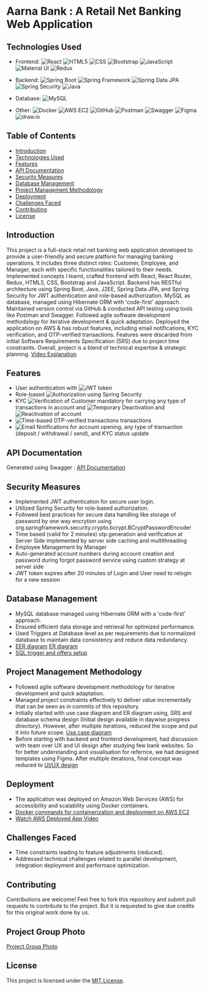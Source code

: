 # Aarna Bank : A Retail Net Banking Web Application

## Technologies Used

- Frontend:
![React](https://img.shields.io/badge/-React-61DAFB?logo=react&logoColor=white) ![HTML5](https://img.shields.io/badge/-HTML5-E34F26?logo=html5&logoColor=white) ![CSS](https://img.shields.io/badge/-CSS-1572B6?logo=css3&logoColor=white) ![Bootstrap](https://img.shields.io/badge/-Bootstrap-563D7C?logo=bootstrap&logoColor=white) ![JavaScript](https://img.shields.io/badge/-JavaScript-F7DF1E?logo=javascript&logoColor=black) ![Material UI](https://img.shields.io/badge/-Material%20UI-0081CB?logo=materialui&logoColor=white) ![Redux](https://img.shields.io/badge/-Redux-764ABC?logo=redux&logoColor=white)  

- Backend:
![Spring Boot](https://img.shields.io/badge/-Spring%20Boot-6DB33F?logo=springboot&logoColor=white) ![Spring Framework](https://img.shields.io/badge/-Spring%20Framework-6DB33F?logo=spring&logoColor=white)
 ![Spring Data JPA](https://img.shields.io/badge/-Spring%20Data%20JPA-6DB33F?logo=springdata&logoColor=white) ![Spring Security](https://img.shields.io/badge/-Spring%20Security-6DB33F?logo=spring-security&logoColor=white) ![Java](https://img.shields.io/badge/Java-007396?style=for-the-badge&logo=java&logoColor=white)


- Database:
![MySQL](https://img.shields.io/badge/-MySQL-4479A1?logo=mysql&logoColor=white)  

- Other:
![Docker](https://img.shields.io/badge/-Docker-2496ED?logo=docker&logoColor=white) ![AWS EC2](https://img.shields.io/badge/-AWS%20EC2-232F3E?logo=amazonaws&logoColor=white) ![GitHub](https://img.shields.io/badge/-GitHub-181717?logo=github&logoColor=white) ![Postman](https://img.shields.io/badge/-Postman-FF6C37?logo=postman&logoColor=white) ![Swagger](https://img.shields.io/badge/-Swagger-85EA2D?logo=swagger&logoColor=black) ![Figma](https://img.shields.io/badge/-Figma-F24E1E?logo=figma&logoColor=white)  ![draw.io](https://img.shields.io/badge/-draw.io-F08705?logo=drawio&logoColor=white)

## Table of Contents
- [Introduction](#introduction)
- [Technologies Used](#technologies-used)
- [Features](#features)
- [API Documentation](#api-documentation)
- [Security Measures](#security-measures)
- [Database Management](#database-management)
- [Project Management Methodology](#project-management-methodology)
- [Deployment](#deployment)
- [Challenges Faced](#challenges-faced)
- [Contributing](#contributing)
- [License](#license)

## Introduction

This project is a full-stack retail net banking web application developed to provide a user-friendly and secure platform for managing banking operations. It includes three distinct roles: Customer, Employee, and Manager, each with specific functionalities tailored to their needs. Implemented concepts I learnt, crafted frontend with React, React Router, Redux, HTML5, CSS, Bootstrap and JavaScript. Backend has RESTful architecture using Spring Boot, Java, J2EE, Spring Data JPA, and Spring Security for JWT authentication and role-based authorization. MySQL as database, managed using Hibernate ORM with 'code-first' approach. Maintained version control via GitHub & conducted API testing using tools like Postman and Swagger. Followed agile software development methodology for iterative development & quick adaptation. Deployed the application on AWS & has robust features, including email notifications, KYC verification, and OTP-verified transactions. Features were discarded from initial Software Requirements Specification (SRS) due to project time constraints. Overall, project is a blend of technical expertise & strategic planning.
[Video Explanation](https://www.youtube.com/watch?v=YOUR_VIDEO_ID)

## Features
  - User authentication with ![JWT](https://img.shields.io/badge/-JWT-%2377B5E5?logo=jsonwebtoken&logoColor=white) token
  - Role-based ![Authorization](https://img.shields.io/badge/-Authorization-%23197AAB?logo=authorization&logoColor=white) using Spring Security
  - KYC ![Verification](https://img.shields.io/badge/-Verification-%230080FF?logo=verification&logoColor=white) of Customer mandatory for carrying any type of transactions in account and ![Temporary Deactivation](https://img.shields.io/badge/Temporary-Deactivation-%23FF5733?logo=freeze&logoColor=white) and ![Reactivation](https://img.shields.io/badge/-Reactivation-%2333FF57?logo=freeze&logoColor=white) of account
  - ![Time-based OTP](https://img.shields.io/badge/-Time%20Based%20OTP-%2377B5E5?logo=lock&logoColor=white)-verified transactions transactions 
  - ![Email](https://img.shields.io/badge/-Email-%230077B5?logo=gmail&logoColor=white) Notifications for account opening, any type of transaction (deposit / withdrawal / send), and KYC status update

## API Documentation
Generated using Swagger : [API Documentation](https://github.com/anuragmaldhure/Netbanking-CDAC-Project-Work/blob/main/Project%20API%20Documentation.pdf)


## Security Measures

- Implemented JWT authentication for secure user login.
- Utilized Spring Security for role-based authorization.
- Followed best practices for secure data handling like storage of password by one way encrytion using org.springframework.security.crypto.bcrypt.BCryptPasswordEncoder
- Time based (valid for 2 minutes) otp generation and verification at Server Side implemented by server side caching and multithreading
- Employee Management by Manager
- Auto-generated account numbers during account creation and password during forgot password service using custom strategy at server side
- JWT token expires after 20 minutes of Login and User need to relogin for a new session

## Database Management

- MySQL database managed using Hibernate ORM with a 'code-first' approach.
- Ensured efficient data storage and retrieval for optimized performance.
- Used Triggers at Database level as per requirements due to normalized database to maintain data consistency and reduce data redundancy.
- [EER diagram](https://github.com/anuragmaldhure/Netbanking-CDAC-Project-Work/blob/main/MySQL%20EER%20Diagram.png) [ER diagram](https://github.com/anuragmaldhure/Netbanking-CDAC-Project-Work/blob/main/ER%20Diagram.pdf)
- [SQL trigger and offers setup](https://github.com/anuragmaldhure/Netbanking-CDAC-Project-Work/blob/main/anurag.sql)

## Project Management Methodology

- Followed agile software development methodology for iterative development and quick adaptation.
- Managed project constraints effectively to deliver value incrementally that can be seen as in commits of this repository.
- Initially started with use case diagram and ER diagram using, SRS and database schema design (Initial design available in daywise progress directory). However, after multiple iterations, reduced the scope and put it into future scope. [Use case diagram](https://github.com/anuragmaldhure/Netbanking-CDAC-Project-Work/blob/main/Final-Use%20Case%20digaram.draw.io.pdf)
- Before starting with backend and frontend development, had discussion with team over UX and UI design after studying few bank websites. So for better understanding and visualisation for refernce, we had designed templates using Figma. After multiple iterations, final concept was reduced to [UI/UX design](https://github.com/anuragmaldhure/Netbanking-CDAC-Project-Work/tree/main/UX%3AUI)

## Deployment

- The application was deployed on Amazon Web Services (AWS) for accessibility and scalability using Docker containers. 
- [Docker commands for containerization and deployment on AWS EC2](https://github.com/anuragmaldhure/Netbanking-CDAC-Project-Work/blob/main/docker.txt)
- [Watch AWS Deployed App Video](https://www.youtube.com/watch?v=YOUR_VIDEO_ID)

## Challenges Faced

- Time constraints leading to feature adjustments (reduced).
- Addressed technical challenges related to parallel development, integration deployment and performace optimization.

## Contributing

Contributions are welcome! Feel free to fork this repository and submit pull requests to contribute to the project. But it is requested to give due credits for this original work done by us.

## Project Group Photo
[Project Group Photo](https://github.com/anuragmaldhure/Netbanking-CDAC-Project-Work/blob/main/ProjectGroupPhoto.jpeg)

## License

This project is licensed under the [MIT License](LICENSE).
